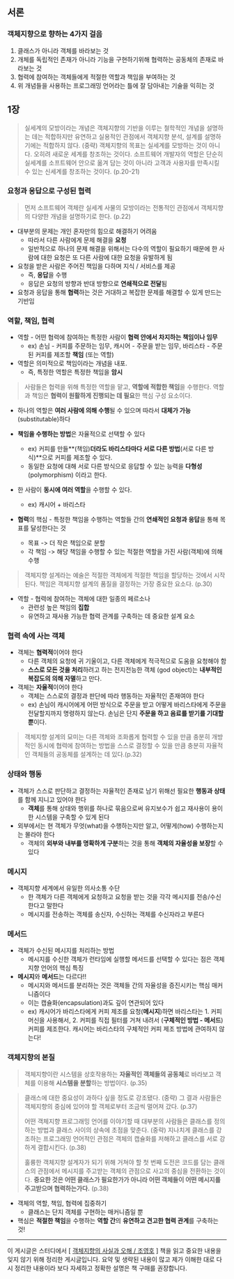 ## 서론

### 객체지향으로 향하는 4가지 걸음

1.   클래스가 아니라 객체를 바라보는 것
2.   개체를 독립적인 존재가 아니라 기능을 구현하기위해 협력하는 공동체의 존재로 바라보는 것
3.   협력에 참여하는 객체들에게 적절한 역할과 책임을 부여하는 것
4.   위 개념들을 사용하는 프로그래밍 언어라는 틀에 잘 담아내는 기술을 익히는 것

## 1장

>   실세계의 모방이라는 개념은 객체지향의 기반을 이루는 철학적인 개념을 설명하는 데는 적합하지만 유연하고 실용적인 관점에서 객체지향 분석, 설계를 설명하기에는 적합하지 않다. (중략) 객체지향의 목표는 실세계를 모방하는 것이 아니다. 오히려 새로운 세계를 창조하는 것이다. 소프트웨어 개발자의 역할은 단순히 실세계를 소프트웨어 안으로 옮겨 담는 것이 아니라 고객과 사용자를 만족시킬 수 있는 신세계를 창조하는 것이다. (p.20-21)

### 요청과 응답으로 구성된 협력

>   먼저 소프트웨어 객체란 실세계 사물의 모방이라는 전통적인 관점에서 객체지향의 다양한 개념을 설명하기로 한다. (p.22)

*   대부분의 문제는 개인 혼자만의 힘으로 해결하기 어려움
    *   따라서 다른 사람에게 문제 해결을 **요청**
    *   일반적으로 하나의 문제 해결을 위해서는 다수의 역할이 필요하기 때문에 한 사람에 대한 요청은 또 다른 사람에 대한 요청을 유발하게 됨
*   요청을 받은 사람은 주어진 책임을 다하며 지식 / 서비스를 제공
    *   즉, **응답**을 수행
    *   응답은 요청의 방향과 반대 방향으로 **연쇄적으로 전달**됨
*   요청과 응답을 통해 **협력**하는 것은 거대하고 복잡한 문제를 해결할 수 있게 만드는 기반임

### 역할, 책임, 협력

*   역할 - 어떤 협력에 참여하는 특정한 사람이 **협력 안에서 차지하는 책임이나 임무**
    *   ex) 손님 - 커피를 주문하는 임무, 캐시어 - 주문을 받는 임무, 바리스타 - 주문된 커피를 제조할 **책임** (또는 역할)
*   역할은 의미적으로 책임이라는 개념을 내포.
    *   즉, 특정한 역할은 특정한 책임을 **암시**

>   사람들은 협력을 위해 특정한 역할을 맡고, **역할에 적합한 책임**을 수행한다. 역할과 책임은 **협력이 원활하게 진행되는 데 필요**한 핵심 구성 요소이다.

*   하나의 역할은 **여러 사람에 의해 수행**될 수 있으며 따라서 **대체가 가능**(substitutable)하다
*   **책임을 수행하는 방법**은 자율적으로 선택할 수 있다
    *   ex) 커피를 만들**(책임)**더라도 바리스타마다 서로 다른 방법**(서로 다른 방식)**으로 커피를 제조할 수 있다.
    *   동일한 요청에 대해 서로 다른 방식으로 응답할 수 있는 능력을 **다형성**(polymorphism) 이라고 한다.
*   한 사람이 **동시에 여러 역할**을 수행할 수 있다.
    *   ex) 캐시어 + 바리스타

*   **협력**의 핵심 - 특정한 책임을 수행하는 역할들 간의 **연쇄적인 요청과 응답**을 통해 목표를 달성한다는 것
    *   목표 -> 더 작은 책임으로 분할
    *   각 책임 -> 해당 책임을 수행할 수 있는 적절한 역할을 가진 사람(객체)에 의해 수행

>   객체지향 설계라는 예술은 적절한 객체에게 적절한 책임을 할당하는 것에서 시작된다. 책임은 객체지향 설계의 품질을 결정하는 가장 중요한 요소다. (p.30)

*   역할 - 협력에 참여하는 객체에 대한 일종의 페르소나
    *   관련성 높은 책임의 **집합**
    *   유연하고 재사용 가능한 협력 관계를 구축하는 데 중요한 설계 요소

### 협력 속에 사는 객체

*   객체는 **협력적**이어야 한다
    *   다른 객체의 요청에 귀 기울이고, 다른 객체에게 적극적으로 도움을 요청해야 함
    *   **스스로 모든 것을 처리**하려고 하는 전지전능한 객체 (god object)는 **내부적인 복잡도의 의해 자멸**하고 만다.
*   객체는 **자율적**이어야 한다
    *   객체는 스스로의 결정과 판단에 따라 행동하는 자율적인 존재여야 한다
    *   ex) 손님이 캐시어에게 어떤 방식으로 주문을 받고 어떻게 바리스타에게 주문을 전달할지까지 명령하지 않는다. 손님은 단지 **주문을 하고 음료를 받기를 기대할 뿐**이다.

>   객체지향 설계의 묘미는 다른 객체와 조화롭게 협력할 수 있을 만큼 충분히 개방적인 동시에 협력에 참여하는 방법을 스스로 결정할 수 있을 만큼 충분히 자율적인 객체들의 공동체를 설계하는 데 있다.(p.32)

### 상태와 행동

*   객체가 스스로 판단하고 결정하는 자율적인 존재로 남기 위해선 필요한 **행동과 상태**를 함께 지니고 있어야 한다
    *   **객체**를 통해 상태와 행위를 하나로 묶음으로써 유지보수가 쉽고 재사용이 용이한 시스템을 구축할 수 있게 된다
*   외부에서는 현 객체가 무엇(what)을 수행하는지만 알고, 어떻게(how) 수행하는지는 몰라야 한다
    *   객체의 **외부와 내부를 명확하게 구분**하는 것을 통해 **객체의 자율성을 보장**할 수 있다

### 메시지

*   객체지향 세계에서 유일한 의사소통 수단
    *   한 객체가 다른 객체에게 요청하고 요청을 받는 것을 각각 메시지를 전송/수신한다고 말한다
    *   메시지를 전송하는 객체를 송신자, 수신하는 객체를 수신자라고 부른다

### 메서드

*   객체가 수신된 메시지를 처리하는 방법
    *   메시지를 수신한 객체가 런타임에 실행할 메서드를 선택할 수 있다는 점은 객체지향 언어의 핵심 특징
*   **메시지**와 **메서드**는 다르다!!
    *   메시지와 메서드를 분리하는 것은 객체들 간의 자율성을 증진시키는 핵심 매커니즘이다
    *   이는 캡슐화(encapsulation)과도 깊이 연관되어 있다
    *   ex) 캐시어가 바리스타에게 커피 제조를 요청(**메시지**)하면 바리스타는 1. 커피머신을 사용해서, 2. 커피를 직접 필터를 거쳐 내려서 (**구체적인 방법 - 메서드**) 커피를 제조한다. 캐시어는 바리스타의 구체적인 커피 제조 방법에 관여하지 않는다!

### 객체지향의 본질

>   객체지향이란 시스템을 상호작용하는 **자율적인 객체들의 공동체**로 바라보고 객체를 이용해 **시스템을 분할**하는 방법이다. (p.35)

>   클래스에 대한 중요성이 과하다 싶을 정도로 강조됐다. (중략) 그 결과 사람들은 객체지향의 중심에 있어야 할 객체로부터 조금씩 멀어져 갔다. (p.37)
>
>   어떤 객체지향 프로그래밍 언어를 이야기할 때 대부분의 사람들은 클래스를 정의하는 방법과 클래스 사이의 상속에 초점을 맞춘다. (중략) 지나치게 클래스를 강조하는 프로그래밍 언어적인 관점은 객체의 캡슐화를 저해하고 클래스를 서로 강하게 결합시킨다. (p.38)
>
>   훌륭한 객체지향 설계자가 되기 위해 거쳐야 할 첫 번째 도전은 코드를 담는 클래스의 관점에서 메시지를 주고받는 객체의 관점으로 사고의 중심을 전환하는 것이다. **중요한 것은 어떤 클래스가 필요한가가 아니라 어떤 객체들이 어떤 메시지를 주고받으며 협력하는가다.** (p.38)

*   객체의 역할, 책임, 협력에 집중하기
    *   클래스는 단지 객체를 구현하는 매커니즘일 뿐
*   핵심은 **적절한 책임**을 수행하는 **역할 간**의 **유연하고 견고한 협력 관계**를 구축하는 것!

---

이 게시글은 스터디에서 [ [객체지향의 사실과 오해 / 조영호](https://product.kyobobook.co.kr/detail/S000001628109) ] 책을 읽고 중요한 내용을 잊지 않기 위해 정리한 게시글입니다. 요약 및 생략된 내용이 많고 제가 이해한 대로 다시 정리한 내용이라 보다 자세하고 정확한 설명은 책 구매를 권장합니다.


